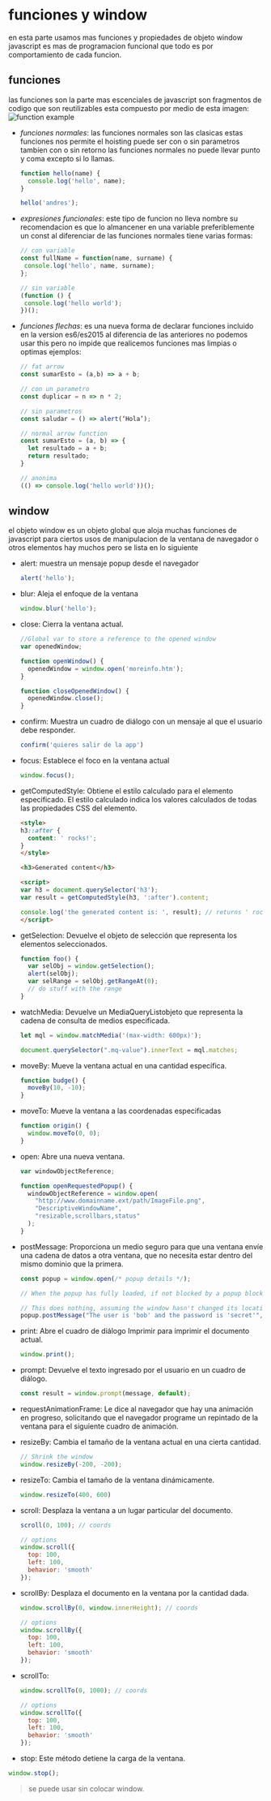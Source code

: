 # funciones y window

en esta parte usamos mas funciones y propiedades de objeto window javascript es mas de programacion funcional que todo es por comportamiento de cada funcion.

## funciones

las funciones son la parte mas escenciales de javascript son fragmentos de codigo que son reutilizables esta compuesto por medio de esta imagen:
![function example](/img/web/function-declaration.png)

- *funciones normales*: las funciones normales son las clasicas estas funciones nos permite el hoisting puede ser con o sin parametros tambíen con o sin retorno las funciones normales no puede llevar punto y coma excepto si lo llamas.
  ``` js
  function hello(name) {
    console.log('hello', name);
  }
  
  hello('andres');
  ```
- *expresiones funcionales*: este tipo de funcion no lleva nombre su recomendacion es que lo almancener en una variable preferiblemente un const al diferenciar de las funciones normales tiene varias formas: 
  ``` js
  // con variable
  const fullName = function(name, surname) {
   console.log('hello', name, surname);
  };
  
  // sin variable
  (function () {
   console.log('hello world');
  })();
  ```
- *funciones flechas*: es una nueva forma de declarar funciones incluido en la version es6/es2015 al diferencia de las anteriores no podemos usar this pero no impide que realicemos funciones mas limpias o optimas ejemplos:
  ``` js
  // fat arrow
  const sumarEsto = (a,b) => a + b;
  
  // con un parametro
  const duplicar = n => n * 2;
  
  // sin parametros
  const saludar = () => alert(‘Hola’);
  
  // normal arrow function
  const sumarEsto = (a, b) => {
    let resultado = a + b;
    return resultado;
  }
  
  // anonima
  (() => console.log('hello world'))();
  ```	
  
## window

el objeto window es un objeto global que aloja muchas funciones de javascript para ciertos usos de manipulacion de la ventana de navegador o otros elementos hay muchos pero se lista en lo siguiente

- alert: muestra un mensaje popup desde el navegador
  ``` js
  alert('hello');
  ```

- blur: Aleja el enfoque de la ventana
  ``` js
  window.blur('hello');
  ```
- close: Cierra la ventana actual.
  ``` js
  //Global var to store a reference to the opened window
  var openedWindow;
  
  function openWindow() {
    openedWindow = window.open('moreinfo.htm');
  }
  
  function closeOpenedWindow() {
    openedWindow.close();
  }
  ```

- confirm: Muestra un cuadro de diálogo con un mensaje al que el usuario debe responder.
  ``` js
  confirm('quieres salir de la app')
  ```
- focus: Establece el foco en la ventana actual
  ``` js
  window.focus();
  ```

- getComputedStyle: Obtiene el estilo calculado para el elemento especificado. El estilo calculado indica los valores calculados de todas las propiedades CSS del elemento.
  ``` html
  <style>
  h3::after {
    content: ' rocks!';
  }
  </style>
  
  <h3>Generated content</h3>
  
  <script>
  var h3 = document.querySelector('h3');
  var result = getComputedStyle(h3, ':after').content;

  console.log('the generated content is: ', result); // returns ' rocks!'
  </script>
  ```

- getSelection: Devuelve el objeto de selección que representa los elementos seleccionados.
  ``` js
  function foo() {
    var selObj = window.getSelection();
    alert(selObj);
    var selRange = selObj.getRangeAt(0);
    // do stuff with the range
  }
  ```

- watchMedia: Devuelve un MediaQueryListobjeto que representa la cadena de consulta de medios especificada.
  ``` js
  let mql = window.matchMedia('(max-width: 600px)');
  
  document.querySelector(".mq-value").innerText = mql.matches;
  ```

- moveBy: Mueve la ventana actual en una cantidad específica.
  ``` js
  function budge() {
    moveBy(10, -10);
  }
  ```

- moveTo: Mueve la ventana a las coordenadas especificadas
  ``` js
  function origin() {
    window.moveTo(0, 0);
  }
  ```

- open: Abre una nueva ventana.
  ``` js
  var windowObjectReference;
  
  function openRequestedPopup() {
    windowObjectReference = window.open(
      "http://www.domainname.ext/path/ImageFile.png",
      "DescriptiveWindowName",
      "resizable,scrollbars,status"
    );
  }
  ```

- postMessage: Proporciona un medio seguro para que una ventana envíe una cadena de datos a otra ventana, que no necesita estar dentro del mismo dominio que la primera.
  ``` js
  const popup = window.open(/* popup details */);
  
  // When the popup has fully loaded, if not blocked by a popup blocker:
  
  // This does nothing, assuming the window hasn't changed its location.
  popup.postMessage("The user is 'bob' and the password is 'secret'", "https://secure.example.net");
  ```

- print: Abre el cuadro de diálogo Imprimir para imprimir el documento actual.
  ``` js
  window.print();
  ```

- prompt: Devuelve el texto ingresado por el usuario en un cuadro de diálogo.
  ``` js
  const result = window.prompt(message, default);
  ```

- requestAnimationFrame: Le dice al navegador que hay una animación en progreso, solicitando que el navegador programe un repintado de la ventana para el siguiente cuadro de animación.

- resizeBy: Cambia el tamaño de la ventana actual en una cierta cantidad.
  ``` js
  // Shrink the window
  window.resizeBy(-200, -200);
  ```

- resizeTo: Cambia el tamaño de la ventana dinámicamente.
  ``` js
  window.resizeTo(400, 600)
  ```

- scroll: Desplaza la ventana a un lugar particular del documento.
  ``` js
  scroll(0, 100); // coords
  
  // options
  window.scroll({
    top: 100,
    left: 100,
    behavior: 'smooth'
  });
  ```

- scrollBy: Desplaza el documento en la ventana por la cantidad dada.
  ``` js
  window.scrollBy(0, window.innerHeight); // coords
  
  // options
  window.scrollBy({
    top: 100,
    left: 100,
    behavior: 'smooth'
  });
  ```
- scrollTo:
  ``` js
  window.scrollTo(0, 1000); // coords
  
  // options
  window.scrollTo({
    top: 100,
    left: 100,
    behavior: 'smooth'
  });
  ```

- stop: Este método detiene la carga de la ventana.
 ``` js
 window.stop();
 ```

> se puede usar sin colocar window.